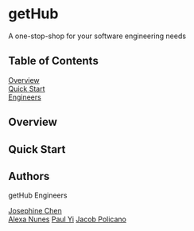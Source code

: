 # getHub

A one-stop-shop for your software engineering needs

## Table of Contents

[Overview](#overview)  
[Quick Start](#quick-start)  
[Engineers](#authors)

## Overview

## Quick Start

## Authors

getHub Engineers

[Josephine Chen](https://github.com/ChenJosephine)  
[Alexa Nunes](https://github.com/A13xaNunes)
[Paul Yi](https://github.com/paul-s-yi)
[Jacob Policano](https://github.com/jdpolicano)